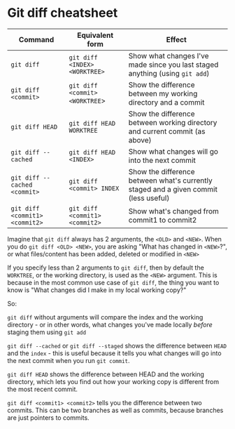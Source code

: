 # Git diff cheatsheet

| Command                        | Equivalent form                | Effect                                                                               |
| ------------------------------ | ------------------------------ | ------------------------------------------------------------------------------------ |
| `git diff`                     | `git diff <INDEX> <WORKTREE>`  | Show what changes I've made since you last staged anything (using `git add`)         |
| `git diff <commit>`            | `git diff <commit> <WORKTREE`> | Show the difference between my working directory and a commit                        |
| `git diff HEAD`                | `git diff HEAD WORKTREE`       | Show the difference between working directory and current commit (as above)          |
| `git diff --cached`            | `git diff HEAD <INDEX>`        | Show what changes will go into the next commit                                       |
| `git diff --cached <commit>`   | `git diff <commit> INDEX`      | Show the difference between what's currently staged and a given commit (less useful) |
| `git diff <commit1> <commit2>` | `git diff <commit1> <commit2>` | Show what's changed from commit1 to commit2                                          |

Imagine that `git diff` always has 2 arguments, the `<OLD>` and `<NEW>`. When you do `git diff <OLD> <NEW>`, you are asking "What has changed in `<NEW>`?", or what files/content has been added, deleted or modified in `<NEW>`

If you specify less than 2 arguments to `git diff`, then by default the `WORKTREE`, or the working directory, is used as the `<NEW>` argument. This is because in the most common use case of `git diff`, the thing you want to know is "What changes did I make in my local working copy?"

So:

`git diff` without arguments will compare the index and the working directory - or in other words, what changes you've made locally *before* staging them using `git add`

`git diff --cached` or `git diff --staged` shows the difference between `HEAD` and the `index` - this is useful because it tells you what changes will go into the next commit when you run `git commit`.

`git diff HEAD` shows the difference between HEAD and the working directory, which lets you find out how your working copy is different from the most recent commit.

`git diff <commit1> <commit2>` tells you the difference between two commits. This can be two branches as well as commits, because branches are just pointers to commits.